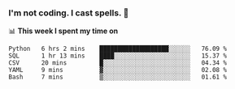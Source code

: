 ### I'm not coding. I cast spells. 🎩

📊 **This week I spent my time on**
<!--START_SECTION:waka-->
```text
Python   6 hrs 2 mins    ███████████████████░░░░░░   76.09 % 
SQL      1 hr 13 mins    ████░░░░░░░░░░░░░░░░░░░░░   15.37 % 
CSV      20 mins         █░░░░░░░░░░░░░░░░░░░░░░░░   04.34 % 
YAML     9 mins          ▓░░░░░░░░░░░░░░░░░░░░░░░░   02.08 % 
Bash     7 mins          ▒░░░░░░░░░░░░░░░░░░░░░░░░   01.61 % 
```
<!--END_SECTION:waka-->
